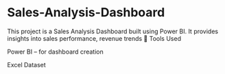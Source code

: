 # Sales-Analysis-Dashboard
This project is a Sales Analysis Dashboard built using Power BI. It provides insights into sales performance, revenue trends
🔹 Tools Used

Power BI – for dashboard creation

Excel Dataset
